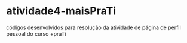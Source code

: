 # atividade4-maisPraTi
códigos desenvolvidos para resolução da atividade de página de perfil pessoal do curso +praTi
